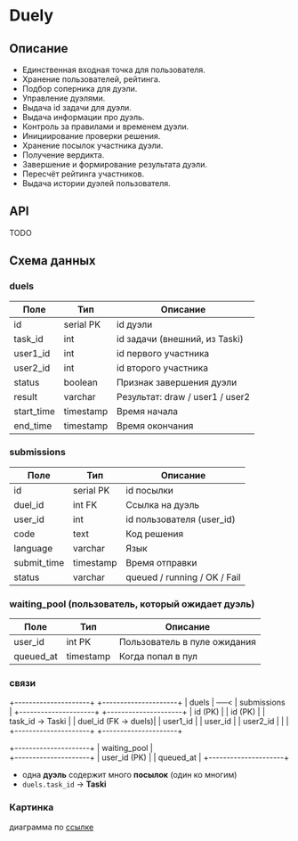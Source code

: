 # Duely

## Описание

- Единственная входная точка для пользователя.
- Хранение пользователей, рейтинга.
- Подбор соперника для дуэли.
- Управление дуэлями.
- Выдача id задачи для дуэли.
- Выдача информации про дуэль.
- Контроль за правилами и временем дуэли.
- Инициирование проверки решения.
- Хранение посылок участника дуэли.
- Получение вердикта.
- Завершение и формирование результата дуэли.
- Пересчёт рейтинга участников.
- Выдача истории дуэлей пользователя.

## API
TODO

## Схема данных
### duels
| Поле          | Тип        | Описание                         |
|---------------|------------|----------------------------------|
| id            | serial PK  | id дуэли                         |
| task_id       | int        | id задачи (внешний, из Taski)    |
| user1_id      | int        | id первого участника             |
| user2_id      | int        | id второго участника             |
| status        | boolean    | Признак завершения дуэли         |
| result        | varchar    | Результат: draw / user1 / user2  |
| start_time    | timestamp  | Время начала                     |
| end_time      | timestamp  | Время окончания                  |

### submissions
| Поле        | Тип        | Описание                              |
|-------------|------------|---------------------------------------|
| id          | serial PK  | id посылки                            |
| duel_id     | int FK     | Ссылка на дуэль                       |
| user_id     | int        | id пользователя (user_id)             |
| code        | text       | Код решения                           |
| language    | varchar    | Язык                                  |
| submit_time | timestamp  | Время отправки                        |
| status      | varchar    | queued / running / OK / Fail          |

### waiting_pool (пользователь, который ожидает дуэль)
| Поле      | Тип        | Описание                              |
|-----------|------------|---------------------------------------|
| user_id   | int PK     | Пользователь в пуле ожидания          |
| queued_at | timestamp  | Когда попал в пул                     |

### связи

 +---------------------+         +---------------------+
 |        duels        |   ──<   |     submissions     |
 +---------------------+         +---------------------+
 | id (PK)             |         | id (PK)             |
 | task_id → Taski     |         | duel_id (FK → duels)|
 | user1_id            |         | user_id             |
 | user2_id            |         |                     |
 +---------------------+         +---------------------+

 +---------------------+
 |   waiting_pool      |   
 +---------------------+
 | user_id (PK)        |
 | queued_at           |
 +---------------------+

- одна **дуэль** содержит много **посылок** (один ко многим)
- `duels.task_id` →  **Taski**
### Картинка
диаграмма по [ссылке](https://dbdiagram.io/d/68bb1a3d61a46d388ead2b84) 